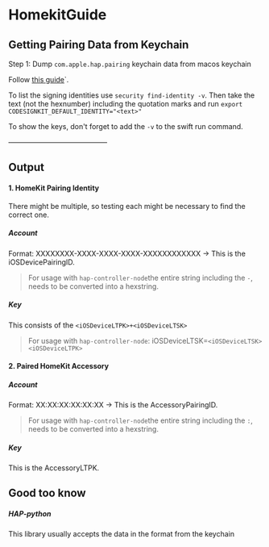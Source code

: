 # HomekitGuide

## Getting Pairing Data from Keychain
Step 1: Dump `com.apple.hap.pairing` keychain data from macos keychain

Follow [this guide](https://pvieito.com/2019/12/extract-homekit-pairing-keys)`.


To list the signing identities use `security find-identity -v`. Then take the text (not the hexnumber) including the quotation marks and run `export CODESIGNKIT_DEFAULT_IDENTITY="<text>"`

To show the keys, don't forget to add the `-v` to the swift run command.

––––––––––––––––––––––––––––

## Output

#### 1. HomeKit Pairing Identity
There might be multiple, so testing each might be necessary to find the correct one.
##### Account
Format: XXXXXXXX-XXXX-XXXX-XXXX-XXXXXXXXXXXX
-> This is the iOSDevicePairingID.
> For usage with `hap-controller-node`the entire string including the `-`, needs to be converted into a hexstring.

##### Key
This consists of the `<iOSDeviceLTPK>+<iOSDeviceLTSK>`
> For usage with `hap-controller-node`: iOSDeviceLTSK=`<iOSDeviceLTSK><iOSDeviceLTPK>`

#### 2. Paired HomeKit Accessory
##### Account
Format: XX:XX:XX:XX:XX:XX
-> This is the AccessoryPairingID.
> For usage with `hap-controller-node`the entire string including the `:`, needs to be converted into a hexstring.

##### Key
This is the AccessoryLTPK.




## Good too know

##### HAP-python
This library usually accepts the data in the format from the keychain
